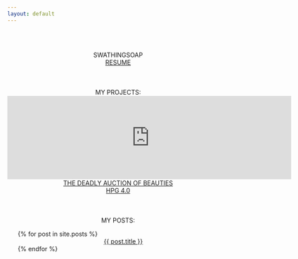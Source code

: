 ```yaml
---
layout: default
---
```


<br/><br/>
<center>SWATHINGSOAP</center>

<center><a href="https://swathingsoap.github.io/resume">RESUME</a></center>
<br/><br/><br/>

<center>MY PROJECTS:</center>
<center><iframe src="https://store.steampowered.com/widget/1449000/" frameborder="0" width="646" height="190"></iframe></center>
<center><a href="https://www.youtube.com/watch?v=XYS-zTtFvno">THE DEADLY AUCTION OF BEAUTIES</a></center>
<center><a href="https://clips.twitch.tv/FunnySarcasticSkirretDAESuppy-s4wDuDBGWqqIe3gE">HPG 4.0</a></center>
<br/><br/><br/>

<center>MY POSTS:</center>
<ul>
  {% for post in site.posts %}
      <center><a href="{{ post.url }}">{{ post.title }}</a></center>
  {% endfor %}
</ul>
